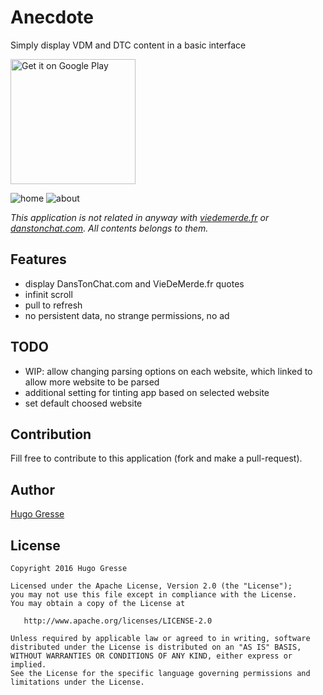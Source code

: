 # Anecdote

Simply display VDM and DTC content in a basic interface

<a href="https://play.google.com/store/apps/details?id=io.gresse.hugo.anecdote&utm_source=global_co&utm_medium=prtnr&utm_content=Mar2515&utm_campaign=PartBadge&pcampaignid=MKT-AC-global-none-all-co-pr-py-PartBadges-Oct1515-1"><img width="200px" alt="Get it on Google Play" src="https://play.google.com/intl/en_us/badges/images/apps/en-play-badge.png" /></a>

![home](https://raw.githubusercontent.com/HugoGresse/Anecdote/master/screen_home.png)
![about](https://raw.githubusercontent.com/HugoGresse/Anecdote/master/screen_about.png)

_This application is not related in anyway with [viedemerde.fr](http://viedemerde.fr/) or [danstonchat.com](http://danstonchat.com/). All contents belongs to them._

Features
--------

- display DansTonChat.com and VieDeMerde.fr quotes
- infinit scroll
- pull to refresh
- no persistent data, no strange permissions, no ad

TODO
--------
- WIP: allow changing parsing options on each website, which linked to allow more website to be parsed
- additional setting for tinting app based on selected website
- set default choosed website


Contribution
------
Fill free to contribute to this application (fork and make a pull-request). 

Author
------
[Hugo Gresse](http://hugo.gresse.io)


License
--------
``` 
Copyright 2016 Hugo Gresse

Licensed under the Apache License, Version 2.0 (the "License");
you may not use this file except in compliance with the License.
You may obtain a copy of the License at

   http://www.apache.org/licenses/LICENSE-2.0

Unless required by applicable law or agreed to in writing, software
distributed under the License is distributed on an "AS IS" BASIS,
WITHOUT WARRANTIES OR CONDITIONS OF ANY KIND, either express or implied.
See the License for the specific language governing permissions and
limitations under the License.
```
